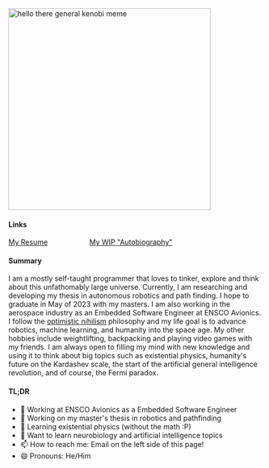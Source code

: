 <!--### Hello there 👋-->

<img src="https://www.giantfreakinrobot.com/wp-content/uploads/2022/06/hellotherethumb.jpg" alt="hello there general kenobi meme" width="400"/>

#### Links
[My Resume](https://github.com/aryan-gupta/resume/blob/master/Resume.pdf)
&nbsp;&emsp;&ensp;&nbsp;&emsp;&ensp;&nbsp;&emsp;&ensp;
[My WIP "Autobiography"](https://github.com/aryan-gupta/life-doc)

#### Summary
I am a mostly self-taught programmer that loves to tinker, explore and think about this unfathomably large universe. Currently, I am researching and developing my thesis in autonomous robotics and path finding. I hope to graduate in May of 2023 with my masters. I am also working in the aerospace industry as an Embedded Software Engineer at ENSCO Avionics. I follow the [optimistic nihilism](https://youtu.be/MBRqu0YOH14) philosophy and my life goal is to advance robotics, machine learning, and humanity into the space age. My other hobbies include weightlifting, backpacking and playing video games with my friends. I am always open to filling my mind with new knowledge and using it to think about big topics such as existential physics, humanity's future on the Kardashev scale, the start of the artificial general intelligence revolution, and of course, the Fermi paradox.


#### TL;DR
- 💼 Working at ENSCO Avionics as a Embedded Software Engineer
- 🔭 Working on my master's thesis in robotics and pathfinding
- 🌳 Learning existential physics (without the math :P)
- 🌱 Want to learn neurobiology and artificial intelligence topics
- 📫 How to reach me: Email on the left side of this page!
- 😄 Pronouns: He/Him
<!-- 
- 👯 I’m looking to collaborate on ... 
- 🎉 I just finished
- 🤔 I’m looking for help with ...
- 💬 Ask me about ... 
- ⚡ Fun fact: ... 
-->


<!-- I relized how wordy this below is on the main page. 
I recently graduated from the University of North Carolina at Charlotte (UNCC) with a B.S. in Computer Engineering and am currently pursuing an M.S. in Computer Engineering. I expect to graduate in December of 2022. I am working at my university as an IT System Administrator and am working there as I have an agreement with my superiors that allows me to have my master’s degree paid for. I main interest is in embedded, robotics, and machine-learning.


My senior design project was the UNCC’s NASA USLI (University Student Launch Initiative) competition. For this project, we designed a rocket that traveled 4000 ft into the atmosphere and deployed a drone (UAS) that would travel to a sample recovery area (SRA) to collect a 10 ml sample of simulated lunar ice and transport it away. My responsibilities included writing an application that will process the video taken from the rocket and locating the SRA site during its accent to apogee, writing embedded applications to control the servos and motors to deploy the UAS, and designing programs to autonomously control the flight of the UAS. I had to communicate my requirements to the Mechanical Engineers and work with the Electrical Engineers on the team to program and deploy the drone. We placed first place nationally in payload and second place nationally overall.


Currently for my graduate thesis, I am designing a reinforcement learning model for a path-finding agent. Even though this thesis is a work in progress, I am confident that I will be able to complete it by the time I graduate. I have extensive experience with C++ and loved programming in it, however recently I have started to use more python in my projects as it's easier to write prototypes and get proof-of-concepts quicker. I regularly practice my programming ability using Leet Code and personal projects. 

I have also extensive experience in other software development areas. In my early undergraduate career, I created a graphical game of the card game Gin Rummy. The code and assets for that project can be found [here](https://github.com/aryan-gupta/ginrummy). I also have created a graphical visualization of sorting algorithms similar to the viral [YouTube video](https://youtu.be/kPRA0W1kECg). This project can be found [here](https://github.com/aryan-gupta/VisualSorting). This project got me familiar with how sorting algorithms worked and better understand what was happening under-the-hood. Like this project, I created my own library that emulated the standard C++ data structures and algorithms. Some of the stand library like std::any are difficult to decipher as the library is written for speed and efficiency and not necessary in a way for beginners to understand. I decided to create my own version of the std:: library. It taught me how various data structures worked and more about templates and type-erasure in C++. The repository can be seen [here](https://github.com/aryan-gupta/libari). I have many more repositories that helped me develop my programming and technical experience, but I will end it here to reduce this introduction’s wordiness.


My current position as an IT System Administrator II has provided me with the ability to network with various research faculty at my college. I have already worked with many of the faculty on research projects and helped them set up their computers and servers for their labs. Also, in my current position, I support many of the research Linux machines and servers for their work. Personally, I currently run over six hardware and VM-based machines running Linux, Windows, and FreeBSD in my ever-expanding home lab. Even though I live in an apartment that already has network infrastructure, I have sectioned off the network to accommodate my hobbies as a system administrator. I currently run Arch Linux as a daily driver for both my main desktop and laptop, both provisioned by Ansible. This work has allowed me to refine my troubleshooting, customer service, and Linux skills.

Outside of tech, I love going to the working out, going backpacking and biking and in the Appalachian trail. Most of my love for the outdoors comes from my childhood in Boy Scouts where we would go camping once every month. I am an eagle scout and I stayed around with my troop after I aged out as a Assistant Scoutmaster, I would definitely like to give back more, as its taught me so many things and prepared me for the life ahead of me.

As I am about to graduate, I am seeking a job in robotics and embedded system. If you are a recruiter, please send me an email using the email on the left and I would love to talk


<!--
I am a mostly self taught programmer that loves to tinker, program and do other nerdy stuff.

If you are a recruiter. My resume is linked [here](https://github.com/aryan-gupta/CurriculumVitae-Resume/blob/master/Resume.pdf).

I am currently doing my thesis in robotics, path finding with a layer of machine learning. I hope to graduate in December of 2022

<!--
**aryan-gupta/aryan-gupta** is a ✨ _special_ ✨ repository because its `README.md` (this file) appears on your GitHub profile.

Here are some ideas to get you started:

- 🔭 I’m currently working on ...
- 🌱 I’m currently learning ...
- 👯 I’m looking to collaborate on ...
- 🤔 I’m looking for help with ...
- 💬 Ask me about ...
- 📫 How to reach me: ...
- 😄 Pronouns: ...
- ⚡ Fun fact: ...
-->
